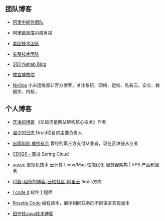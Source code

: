 ## 团队博客

* [阿里中间件团队](http://jm.taobao.org/)

* [阿里数据库内核月报](http://mysql.taobao.org/monthly/)

* [美团技术团队](https://tech.meituan.com/)

* [有赞技术团队](https://tech.youzan.com/)

* [360 Netlab Blog](http://blog.netlab.360.com/)

* [故宫博物院](https://www.dpm.org.cn/Home.html)

* [NoOps](http://noops.me/)
小米运维部非官方博客，关注系统、网络、运维、私有云、安全、数据库、内核...

## 个人博客

* [开涛的博客](http://jinnianshilongnian.iteye.com/)
《亿级流量网站架构核心技术》作者

* [温少的日志](http://www.blogjava.net/jobs/)
Druid项目的主要负责人

* [出家如初,成佛有余](https://www.yeeach.com/)
曾经的第三方支付从业者，现在区块链从业者

* [CD826 - 简书](https://www.jianshu.com/u/8f959a9cbc66)
Spring Cloud

* [vpsee](https://www.vpsee.com/)
虚拟化技术 云计算 Linux/Mac 性能优化 服务器架构 | VPS 产品和服务

* [付磊-起扬的博客-云栖社区-阿里云](https://yq.aliyun.com/users/a4lvazmocbzco/article)
Redis方向

* [I code it](http://icodeit.org/)
软件工程师

* [Rosetta Code](http://rosettacode.org/wiki/Rosetta_Code)
编程读本，展示相同任务的不同语言实现版本

* [田守枝Java技术博客](http://www.tianshouzhi.com/)
